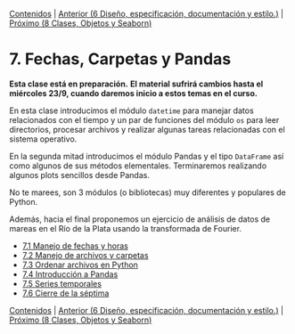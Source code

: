 [Contenidos](../Contenidos.md) \| [Anterior (6 Diseño, especificación, documentación y estilo.)](../06_Plt_Especificacion_y_Documentacion/00_Resumen.md) \| [Próximo (8 Clases, Objetos y Seaborn)](../08_OOP_RL/00_Resumen.md)

# 7. Fechas, Carpetas y Pandas
**Esta clase está en preparación.**
**El material sufrirá cambios hasta el miércoles 23/9, cuando daremos inicio a estos temas en el curso.**

En esta clase introducimos el módulo `datetime` para manejar datos relacionados con el tiempo y un par de funciones del módulo `os` para leer directorios, procesar archivos y realizar algunas tareas relacionadas con el sistema operativo.

En la segunda mitad introducimos el módulo Pandas y el tipo `DataFrame` así como algunos de sus métodos elementales. Terminaremos realizando algunos plots sencillos desde Pandas.

No te marees, son 3 módulos (o bibliotecas) muy diferentes y populares de Python.

Además, hacia el final proponemos un ejercicio de análisis de datos de mareas en el Río de la Plata usando la transformada de Fourier.

* [7.1 Manejo de fechas y horas](01_Fechas.md)
* [7.2 Manejo de archivos y carpetas](02_Archivos_y_Directorios.md)
* [7.3 Ordenar archivos en Python](03_Ordenando_archivos.md)
* [7.4 Introducción a Pandas](04_Pandas.md)
* [7.5 Series temporales](05_Series_Temporales.md)
* [7.6 Cierre de la séptima](06_Cierre.md)


[Contenidos](../Contenidos.md) \| [Anterior (6 Diseño, especificación, documentación y estilo.)](../06_Plt_Especificacion_y_Documentacion/00_Resumen.md) \| [Próximo (8 Clases, Objetos y Seaborn)](../08_OOP_RL/00_Resumen.md)
